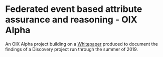# Federated event based attribute assurance and reasoning - OIX Alpha

An OIX Alpha project building on a [Whitepaper](https://openidentityexchange.org/wp-content/uploads/2019/11/191101-Building-a-Trusted-Environment-Whitepaper-FINAL.pdf) produced to document the findings of a Discovery project run through the summer of 2019.
